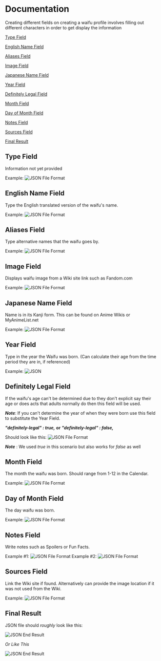 # Documentation
Creating different fields on creating a waifu profile involves filling out different characters in order to get display the information

[Type Field](https://github.com/yourWaifu/is-your-waifu-legal/wiki/Documentation#type-field) 

[English Name Field](https://github.com/yourWaifu/is-your-waifu-legal/wiki/Documentation#english-name-field) 

[Aliases Field](https://github.com/yourWaifu/is-your-waifu-legal/wiki/Documentation#aliases-field) 

[Image Field](https://github.com/yourWaifu/is-your-waifu-legal/wiki/Documentation#image-field) 

[Japanese Name Field](https://github.com/yourWaifu/is-your-waifu-legal/wiki/Documentation#japanese-name-field) 

[Year Field](https://github.com/yourWaifu/is-your-waifu-legal/wiki/Documentation#year-field) 

[Definitely Legal Field](https://github.com/yourWaifu/is-your-waifu-legal/wiki/Documentation#definitely-legal-field) 

[Month Field](https://github.com/yourWaifu/is-your-waifu-legal/wiki/Documentation#month-field) 

[Day of Month Field](https://github.com/yourWaifu/is-your-waifu-legal/wiki/Documentation#day-of-month-field)

[Notes Field](https://github.com/yourWaifu/is-your-waifu-legal/wiki/Documentation#notes-field)

[Sources Field](https://github.com/yourWaifu/is-your-waifu-legal/wiki/Documentation#sources-field)

[Final Result](https://github.com/yourWaifu/is-your-waifu-legal/wiki/Documentation#final-result)

## Type Field
Information not yet provided

Example:
![JSON File Format](https://i.imgur.com/5OjvSi7.png)

## English Name Field
Type the English translated version of the waifu's name.

Example:
![JSON File Format](https://i.imgur.com/pNKO3hF.png)

## Aliases Field
Type alternative names that the waifu goes by.

Example:
![JSON File Format](https://i.imgur.com/EFNqGYG.png)

## Image Field
Displays waifu image from a Wiki site link such as Fandom.com

Example:
![JSON File Format](https://i.imgur.com/g9PPJR1.png)

## Japanese Name Field
Name is in its Kanji form. This can be found on Anime Wikis or MyAnimeList.net

Example:
![JSON File Format](https://i.imgur.com/WmwfOJr.png)

## Year Field
Type in the year the Waifu was born. (Can calculate their age from the time period they are in, if referenced)

Example:
![JSON](https://i.imgur.com/op9NkCI.png)

## Definitely Legal Field
If the waifu's age can't be determined due to they don't explicit say their age or does acts that adults normally do then this field will be used. 

__*Note*__: If you can't determine the year of when they were born use this field to substitute the Year Field.

___"definitely-legal" : true,___ __or__ ___"definitely-legal" : false,___

Should look like this:
![JSON File Format](https://i.imgur.com/ZflBVpi.png)

__*Note*__ : We used _true_ in this scenario but also works for *false* as well

## Month Field
The month the waifu was born. Should range from 1-12 in the Calendar.

Example:
![JSON File Format](https://i.imgur.com/TXDvwr7.png)

## Day of Month Field
The day waifu was born.

Example:
![JSON File Format](https://i.imgur.com/B5RJR6F.png)

## Notes Field
Write notes such as Spoilers or Fun Facts.

Example #1:
![JSON File Format](https://i.imgur.com/sbVx9uA.png)
Example #2:
![JSON File Format](https://i.imgur.com/WcvQKXT.png)

## Sources Field
Link the Wiki site if found. Alternatively can provide the image location if it was not used from the Wiki.

Example:
![JSON File Format](https://i.imgur.com/vovdwLS.png)

## Final Result
JSON file should _roughly_ look like this:

![JSON End Result](https://i.imgur.com/0cxOotW.png)

_Or Like This_

![JSON End Result](https://i.imgur.com/oawUDG2.png)
